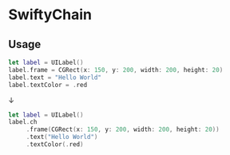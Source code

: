 # SwiftyChain
## Usage
```swift
let label = UILabel()
label.frame = CGRect(x: 150, y: 200, width: 200, height: 20)
label.text = "Hello World"
label.textColor = .red
```
↓
```swift
let label = UILabel()
label.ch
     .frame(CGRect(x: 150, y: 200, width: 200, height: 20))
     .text("Hello World")
     .textColor(.red)
```
